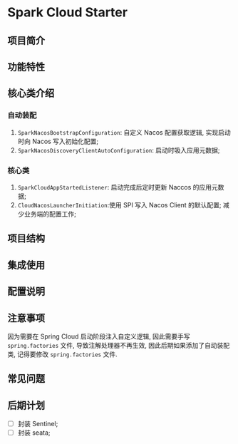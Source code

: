 # Spark Cloud Starter

## 项目简介

## 功能特性

## 核心类介绍

### 自动装配

1. `SparkNacosBootstrapConfiguration`: 自定义 Nacos 配置获取逻辑, 实现启动时向 Nacos 写入初始化配置;
2. `SparkNacosDiscoveryClientAutoConfiguration`: 启动时吸入应用元数据;

### 核心类

1. `SparkCloudAppStartedListener`: 启动完成后定时更新 Naccos 的应用元数据;
2. `CloudNacosLauncherInitiation`:使用 SPI 写入 Nacos Client 的默认配置; 减少业务端的配置工作;

## 项目结构

## 集成使用

## 配置说明

## 注意事项

因为需要在 Spring Cloud 启动阶段注入自定义逻辑, 因此需要手写 `spring.factories` 文件, 导致注解处理器不再生效, 因此后期如果添加了自动装配类, 记得要修改 `spring.factories` 文件.

## 常见问题

## 后期计划

- [ ] 封装 Sentinel;
- [ ] 封装 seata;
